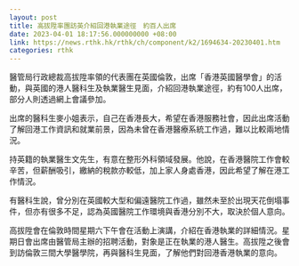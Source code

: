 ```yaml
---
layout: post
title: 高拔陞率團訪英介紹回港執業途徑　約百人出席
date: 2023-04-01 18:17:56.000000000 +08:00
link: https://news.rthk.hk/rthk/ch/component/k2/1694634-20230401.htm
categories: rthk
---
```


醫管局行政總裁高拔陞率領的代表團在英國倫敦，出席「香港英國醫學會」的活動，與英國的港人醫科生及執業醫生見面，介紹回港執業途徑，約有100人出席，部分人則透過網上會議參加。

出席的醫科生麥小姐表示，自己在香港長大，希望在香港服務社會，因此出席活動了解回港工作資訊和就業前景，因為未曾在香港醫療系統工作過，難以比較兩地情況。

持英籍的執業醫生文先生，有意在整形外科領域發展。他說，在香港醫院工作會較辛苦，但薪酬吸引，繳納的稅款亦較低，加上家人身處香港，因此希望了解在港工作情況。

有醫科生說，曾分別在英國較大型和偏遠醫院工作過，雖然未至於出現天花倒塌事件，但亦有很多不足，認為英國醫院工作環境與香港分別不大，取決於個人意向。

高拔陞會在倫敦時間星期六下午會在活動上演講，介紹在香港執業的詳細情況。星期日會出席由醫管局主辦的招聘活動，對象是正在執業的港人醫生。高拔陞之後會到訪倫敦三間大學醫學院，再與醫科生見面，了解他們對回港香港執業的意向。
